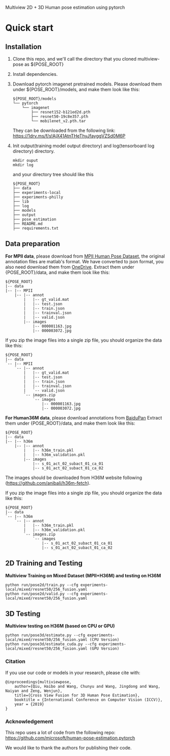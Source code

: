 Multiview 2D + 3D Human pose estimation using pytorch

# Quick start
## Installation
1. Clone this repo, and we'll call the directory that you cloned multiview-pose as ${POSE_ROOT}
2. Install dependencies.
3. Download pytorch imagenet pretrained models. Please download them under ${POSE_ROOT}/models, and make them look like this:

   ```
   ${POSE_ROOT}/models
   └── pytorch
       └── imagenet
           ├── resnet152-b121ed2d.pth
           ├── resnet50-19c8e357.pth
           └── mobilenet_v2.pth.tar
   ```
   They can be downloaded from the following link:
   https://1drv.ms/f/s!AjX41AtnTHeThyJfayggVZSd0M6P
   

4. Init output(training model output directory) and log(tensorboard log directory) directory.

   ```
   mkdir ouput 
   mkdir log
   ```

   and your directory tree should like this

   ```
   ${POSE_ROOT}
   ├── data
   ├── experiments-local
   ├── experiments-philly
   ├── lib
   ├── log
   ├── models
   ├── output
   ├── pose_estimation
   ├── README.md
   ├── requirements.txt
   ```

## Data preparation
**For MPII data**, please download from [MPII Human Pose Dataset](http://human-pose.mpi-inf.mpg.de/), the original annotation files are matlab's format. We have converted to json format, you also need download them from [OneDrive](https://1drv.ms/f/s!AhIXJn_J-blWzyhpADBbpJRusuT0).
Extract them under {POSE_ROOT}/data, and make them look like this:

```
${POSE_ROOT}
|-- data
|-- |-- MPII
    |-- |-- annot
        |   |-- gt_valid.mat
        |   |-- test.json
        |   |-- train.json
        |   |-- trainval.json
        |   |-- valid.json
        |-- images
            |-- 000001163.jpg
            |-- 000003072.jpg
```

If you zip the image files into a single zip file, you should organize the data like this:

```
${POSE_ROOT}
|-- data
`-- |-- MPII
    `-- |-- annot
        |   |-- gt_valid.mat
        |   |-- test.json
        |   |-- train.json
        |   |-- trainval.json
        |   `-- valid.json
        `-- images.zip
            `-- images
                |-- 000001163.jpg
                |-- 000003072.jpg
```



**For Human36M data**, please download annotations from [BaiduPan](https://pan.baidu.com/s/1V65vwuAtTUd5Wy5IDlGiaw)
Extract them under {POSE_ROOT}/data, and make them look like this:

```
${POSE_ROOT}
|-- data
|-- |-- h36m
    |-- |-- annot
        |   |-- h36m_train.pkl
        |   |-- h36m_validation.pkl
        |-- images
            |-- s_01_act_02_subact_01_ca_01 
            |-- s_01_act_02_subact_01_ca_02
```

The images should be downloaded from H36M website following (https://github.com/anibali/h36m-fetch). 

If you zip the image files into a single zip file, you should organize the data like this:
```
${POSE_ROOT}
|-- data
`-- |-- h36m
    `-- |-- annot
        |   |-- h36m_train.pkl
        |   |-- h36m_validation.pkl
        `-- images.zip
            `-- images
                |-- s_01_act_02_subact_01_ca_01
                |-- s_01_act_02_subact_01_ca_02
```




## 2D Training and Testing
**Multiview Training on Mixed Dataset (MPII+H36M) and testing on H36M**
```
python run/pose2d/train.py --cfg experiments-local/mixed/resnet50/256_fusion.yaml
python run/pose2d/valid.py --cfg experiments-local/mixed/resnet50/256_fusion.yaml
```
## 3D Testing
**Multiview testing on H36M (based on CPU or GPU)**
```
python run/pose3d/estimate.py --cfg experiments-local/mixed/resnet50/256_fusion.yaml (CPU Version)
python run/pose3d/estimate_cuda.py --cfg experiments-local/mixed/resnet50/256_fusion.yaml (GPU Version)
```
### Citation
If you use our code or models in your research, please cite with:
```
@inproceedings{multiviewpose,
    author={Qiu, Haibo and Wang, Chunyu and Wang, Jingdong and Wang, Naiyan and Zeng, Wenjun},
    title={Cross View Fusion for 3D Human Pose Estimation},
    booktitle = {International Conference on Computer Vision (ICCV)},
    year = {2019}
}
```

### Acknowledgement
This repo uses a lot of code from the following repo:
https://github.com/microsoft/human-pose-estimation.pytorch

We would like to thank the authors for publishing their code.


